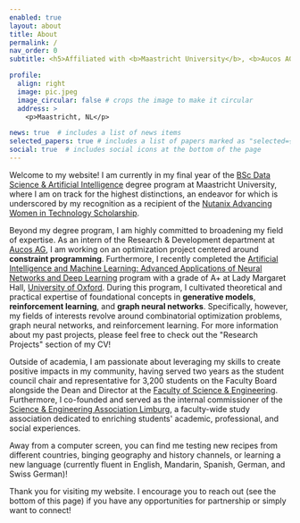 ```yaml
---
enabled: true
layout: about
title: About
permalink: /
nav_order: 0
subtitle: <h5>Affiliated with <b>Maastricht University</b>, <b>Aucos AG</b>

profile:
  align: right
  image: pic.jpeg
  image_circular: false # crops the image to make it circular
  address: >
    <p>Maastricht, NL</p>

news: true  # includes a list of news items
selected_papers: true # includes a list of papers marked as "selected={true}"
social: true  # includes social icons at the bottom of the page
---
```


Welcome to my website! I am currently in my final year of the [BSc Data Science & Artificial Intelligence](https://curriculum.maastrichtuniversity.nl/education/bachelor/data-science-and-artificial-intelligence)
degree program at Maastricht University, where I am on track for the highest distinctions, an endeavor for which is underscored by my recognition as a recipient of the [Nutanix Advancing Women in Technology Scholarship](https://www.nutanix.com/scholarships).


Beyond my degree program, I am highly committed to broadening my field of expertise. As an intern of the Research & Development 
department at [Aucos AG](https://www.aucos.de/en/home-2/), I am working on an optimization project centered around 
**constraint programming**. Furthermore, I recently completed the [Artificial Intelligence and Machine Learning: Advanced Applications of Neural Networks and Deep Learning](https://www.lmh.ox.ac.uk/artificial-intelligence-and-machine-learning) 
program with a grade of A+ at Lady Margaret Hall, [University of Oxford](https://www.ox.ac.uk/). During this program, I
cultivated theoretical and practical expertise of foundational concepts in **generative models**, **reinforcement learning**,
and **graph neural networks**. Specifically, however, my fields of interests revolve around combinatorial optimization problems,
graph neural networks, and reinforcement learning. For more information about my past projects, please feel free to check
out the "Research Projects" section of my CV!

[//]: # (my [Projects]&#40;/projects/&#41; page!)


Outside of academia, I am passionate about leveraging my skills to create positive impacts in my community, having served two
years as the student council chair and representative for 3,200 students on the Faculty Board alongside the Dean 
and Director at the [Faculty of Science & Engineering](https://www.maastrichtuniversity.nl/about-um/faculties/faculty-science-and-engineering).
Furthermore, I co-founded and served as the internal commissioner of the [Science & Engineering Association Limburg](https://fse-seal.nl/),
a faculty-wide study association dedicated to enriching students' academic, professional, and social experiences.


Away from a computer screen, you can find me testing new recipes from different countries, binging geography and history
channels, or learning a new language (currently fluent in English, Mandarin, Spanish, German, and Swiss German)!


Thank you for visiting my website. I encourage you to reach out (see the bottom of this page) if you have any opportunities
for partnership or simply want to connect!


[//]: # (Link to your social media connections, too. This theme is set up to use [Font Awesome icons]&#40;http://fortawesome.github.io/Font-Awesome/&#41; and [Academicons]&#40;https://jpswalsh.github.io/academicons/&#41;, like the ones below. Add your Facebook, Twitter, LinkedIn, Google Scholar, or just disable all of them.)
